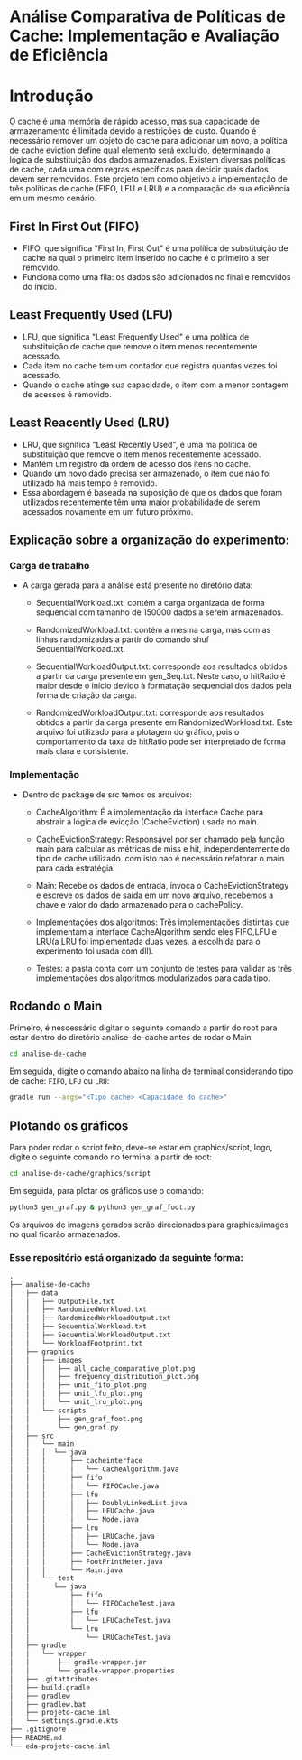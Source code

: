 # Análise Comparativa de Políticas de Cache: Implementação e Avaliação de Eficiência

# Introdução
O cache é uma memória de rápido acesso, mas sua capacidade de armazenamento é limitada devido a restrições de custo. Quando é necessário remover um objeto do cache para adicionar um novo, a política de cache eviction define qual elemento será excluído, determinando a lógica de substituição dos dados armazenados.
Existem diversas políticas de cache, cada uma com regras específicas para decidir quais dados devem ser removidos. Este projeto tem como objetivo a implementação de três políticas de cache (FIFO, LFU e LRU) e a comparação de sua eficiência em um mesmo cenário.

## First In First Out (FIFO)
- FIFO, que significa "First In, First Out"  é uma política de substituição de cache na qual o primeiro item inserido no cache é o primeiro a ser removido.
- Funciona como uma fila: os dados são adicionados no final e removidos do início.

## Least Frequently Used (LFU)
- LFU, que significa "Least Frequently Used" é uma política de substituição de cache que remove o item menos recentemente acessado.
- Cada item no cache tem um contador que registra quantas vezes foi acessado.
- Quando o cache atinge sua capacidade, o item com a menor contagem de acessos é removido.

## Least Reacently Used (LRU)
- LRU, que significa "Least Recently Used", é uma ma política de substituição que remove o item menos recentemente acessado.
- Mantém um registro da ordem de acesso dos itens no cache.
- Quando um novo dado precisa ser armazenado, o item que não foi utilizado há mais tempo é removido.
- Essa abordagem é baseada na suposição de que os dados que foram utilizados recentemente têm uma maior probabilidade de serem acessados novamente em um futuro próximo.

## Explicação sobre a organização do experimento:
### Carga de trabalho
- A carga gerada para a análise está presente no diretório data:

  - SequentialWorkload.txt: contém a carga organizada de forma sequencial com tamanho de 150000 dados a serem armazenados.

  - RandomizedWorkload.txt: contém a mesma carga, mas com as linhas randomizadas a partir do comando shuf SequentialWorkload.txt.

  - SequentialWorkloadOutput.txt: corresponde aos resultados obtidos a partir da carga presente em gen_Seq.txt. Neste caso, o hitRatio é maior desde o início devido à formatação sequencial dos dados pela forma de criação da carga.

  - RandomizedWorkloadOutput.txt: corresponde aos resultados obtidos a partir da carga presente em RandomizedWorkload.txt. Este arquivo foi utilizado para a plotagem do gráfico, pois o comportamento da taxa de hitRatio pode ser interpretado de forma mais clara e consistente.
 
### Implementação
- Dentro do package de src temos os arquivos:

  - CacheAlgorithm: É a implementação da interface Cache para abstrair a lógica de evicção (CacheEviction) usada no main.

  - CacheEvictionStrategy: Responsável por ser chamado pela função main para calcular as métricas de miss e hit, independentemente do tipo de cache utilizado. com isto nao é necessário refatorar o main para cada estratégia.

  - Main: Recebe os dados de entrada, invoca o CacheEvictionStrategy e escreve os dados de saída em um novo arquivo, recebemos a chave e valor do dado armazenado para o cachePolicy.

  - Implementações dos algoritmos: Três implementações distintas que implementam a interface CacheAlgorithm sendo eles FIFO,LFU e LRU(a LRU foi implementada duas vezes, a escolhida para o experimento foi usada com dll).

  - Testes: a pasta conta com um conjunto de testes para validar as três implementações dos algoritmos modularizados para cada tipo.

## Rodando o Main
Primeiro, é nescessário digitar o seguinte comando a partir do root para estar dentro do diretório analise-de-cache antes de rodar o Main
```sh
cd analise-de-cache 
```
Em seguida, digite o comando abaixo na linha de terminal considerando tipo de cache: ```FIFO```, ```LFU``` ou ```LRU```:
```sh
gradle run --args="<Tipo cache> <Capacidade do cache>" 
```

## Plotando os gráficos

Para poder rodar o script feito, deve-se estar em graphics/script, logo, digite o seguinte comando no terminal a partir de root:
```sh
cd analise-de-cache/graphics/script
```
Em seguida, para plotar os gráficos use o comando:
```sh
python3 gen_graf.py & python3 gen_graf_foot.py
```
Os arquivos de imagens gerados serão direcionados para graphics/images no qual ficarão armazenados.

### Esse repositório está organizado da seguinte forma:
```txt
.
├── analise-de-cache
│   ├── data
│   │   ├── OutputFile.txt
│   │   ├── RandomizedWorkload.txt
│   │   ├── RandomizedWorkloadOutput.txt
│   │   ├── SequentialWorkload.txt
│   │   ├── SequentialWorkloadOutput.txt
│   │   └── WorkloadFootprint.txt
│   ├── graphics
│   │   ├── images
│   │   │   ├── all_cache_comparative_plot.png
│   │   │   ├── frequency_distribution_plot.png
│   │   │   ├── unit_fifo_plot.png
│   │   │   ├── unit_lfu_plot.png
│   │   │   └── unit_lru_plot.png
│   │   └── scripts
│   │       ├── gen_graf_foot.png
│   │       └── gen_graf.py
│   ├── src
│   │   └── main
│   │   │  └── java
│   │   │      ├── cacheinterface
│   │   │      │   └── CacheAlgorithm.java
│   │   │      ├── fifo
│   │   │      │   └── FIFOCache.java
│   │   │      ├── lfu
│   │   │      │   ├── DoublyLinkedList.java
│   │   │      │   ├── LFUCache.java
│   │   │      │   └── Node.java
│   │   │      ├── lru
│   │   │      │   ├── LRUCache.java
│   │   │      │   └── Node.java
│   │   │      ├── CacheEvictionStrategy.java
│   │   │      ├── FootPrintMeter.java
│   │   │      └── Main.java
│   │   └── test
│   │      └── java
│   │          ├── fifo
│   │          │   └── FIFOCacheTest.java
│   │          ├── lfu
│   │          │   └── LFUCacheTest.java
│   │          └── lru
│   │              └── LRUCacheTest.java
│   ├── gradle
│   │   └── wrapper
│   │       ├── gradle-wrapper.jar
│   │       └── gradle-wrapper.properties
│   ├── .gitattributes
│   ├── build.gradle
│   ├── gradlew
│   ├── gradlew.bat
│   ├── projeto-cache.iml
│   └── settings.gradle.kts
├── .gitignore
├── README.md
└── eda-projeto-cache.iml
```
